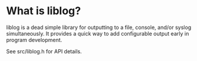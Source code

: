 # What is liblog?

liblog is a dead simple library for outputting to a file, console, and/or syslog simultaneously. It provides a quick way to add configurable output early in program development.

See src/liblog.h for API details.
